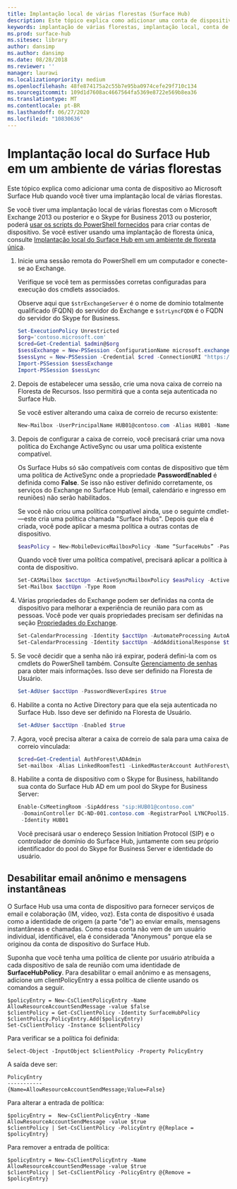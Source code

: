```yaml
---
title: Implantação local de várias florestas (Surface Hub)
description: Este tópico explica como adicionar uma conta de dispositivo ao Microsoft Surface Hub quando você tiver uma implantação local de várias florestas.
keywords: implantação de várias florestas, implantação local, conta de dispositivo, Surface Hub
ms.prod: surface-hub
ms.sitesec: library
author: dansimp
ms.author: dansimp
ms.date: 08/28/2018
ms.reviewer: ''
manager: laurawi
ms.localizationpriority: medium
ms.openlocfilehash: 48fe874175a2c55b7e95ba0974cefe29f710c134
ms.sourcegitcommit: 109d1d7608ac4667564fa5369e8722e569b8ea36
ms.translationtype: MT
ms.contentlocale: pt-BR
ms.lasthandoff: 06/27/2020
ms.locfileid: "10830636"
---
```

# Implantação local do Surface Hub em um ambiente de várias florestas


Este tópico explica como adicionar uma conta de dispositivo ao Microsoft Surface Hub quando você tiver uma implantação local de várias florestas.

Se você tiver uma implantação local de várias florestas com o Microsoft Exchange 2013 ou posterior e o Skype for Business 2013 ou posterior, poderá [usar os scripts do PowerShell fornecidos](appendix-a-powershell-scripts-for-surface-hub.md#create-on-premises-ps-scripts) para criar contas de dispositivo. Se você estiver usando uma implantação de floresta única, consulte [Implantação local do Surface Hub em um ambiente de floresta única](on-premises-deployment-surface-hub-device-accounts.md).

1.  Inicie uma sessão remota do PowerShell em um computador e conecte-se ao Exchange.

    Verifique se você tem as permissões corretas configuradas para execução dos cmdlets associados.

    Observe aqui que `$strExchangeServer` é o nome de domínio totalmente qualificado (FQDN) do servidor do Exchange e `$strLyncFQDN` é o FQDN do servidor do Skype for Business.

    ```PowerShell
    Set-ExecutionPolicy Unrestricted
    $org='contoso.microsoft.com'
    $cred=Get-Credential $admin@$org
    $sessExchange = New-PSSession -ConfigurationName microsoft.exchange -Credential $cred -AllowRedirection -Authentication Kerberos -ConnectionUri "http://$strExchangeServer/powershell" -WarningAction SilentlyContinue
    $sessLync = New-PSSession -Credential $cred -ConnectionURI "https://$strLyncFQDN/OcsPowershell" -AllowRedirection -WarningAction SilentlyContinue
    Import-PSSession $sessExchange
    Import-PSSession $sessLync
    ```

2.  Depois de estabelecer uma sessão, crie uma nova caixa de correio na Floresta de Recursos. Isso permitirá que a conta seja autenticada no Surface Hub.

    Se você estiver alterando uma caixa de correio de recurso existente:

    ```PowerShell
    New-Mailbox -UserPrincipalName HUB01@contoso.com -Alias HUB01 -Name "Hub-01"
    ```

3.  Depois de configurar a caixa de correio, você precisará criar uma nova política do Exchange ActiveSync ou usar uma política existente compatível.

    Os Surface Hubs só são compatíveis com contas de dispositivo que têm uma política de ActiveSync onde a propriedade **PasswordEnabled** é definida como **False**. Se isso não estiver definido corretamente, os serviços do Exchange no Surface Hub (email, calendário e ingresso em reuniões) não serão habilitados.

    Se você não criou uma política compatível ainda, use o seguinte cmdlet-—este cria uma política chamada "Surface Hubs". Depois que ela é criada, você pode aplicar a mesma política a outras contas de dispositivo.

    ```PowerShell
    $easPolicy = New-MobileDeviceMailboxPolicy -Name “SurfaceHubs” -PasswordEnabled $false
    ```

    Quando você tiver uma política compatível, precisará aplicar a política à conta de dispositivo. 

    ```PowerShell
    Set-CASMailbox $acctUpn -ActiveSyncMailboxPolicy $easPolicy -ActiveSyncEnabled $true
    Set-Mailbox $acctUpn -Type Room
    ```

4.  Várias propriedades do Exchange podem ser definidas na conta de dispositivo para melhorar a experiência de reunião para com as pessoas. Você pode ver quais propriedades precisam ser definidas na seção [Propriedades do Exchange](exchange-properties-for-surface-hub-device-accounts.md).

    ```PowerShell
    Set-CalendarProcessing -Identity $acctUpn -AutomateProcessing AutoAccept -AddOrganizerToSubject $false –AllowConflicts $false –DeleteComments $false -DeleteSubject $false -RemovePrivateProperty $false
    Set-CalendarProcessing -Identity $acctUpn -AddAdditionalResponse $true -AdditionalResponse "This is a Surface Hub room!"
    ```

5.  Se você decidir que a senha não irá expirar, poderá defini-la com os cmdlets do PowerShell também. Consulte [Gerenciamento de senhas](password-management-for-surface-hub-device-accounts.md) para obter mais informações. Isso deve ser definido na Floresta de Usuário.

    ```PowerShell
    Set-AdUser $acctUpn -PasswordNeverExpires $true
    ```

6.  Habilite a conta no Active Directory para que ela seja autenticada no Surface Hub. Isso deve ser definido na Floresta de Usuário.

    ```PowerShell
    Set-AdUser $acctUpn -Enabled $true
    ```

6. Agora, você precisa alterar a caixa de correio de sala para uma caixa de correio vinculada:

    ```PowerShell
    $cred=Get-Credential AuthForest\ADAdmin
    Set-mailbox -Alias LinkedRoomTest1 -LinkedMasterAccount AuthForest\LinkedRoomTest1 -LinkedDomainController AuthForest-4939.AuthForest.extest.contoso.com -Name LinkedRoomTest1 -LinkedCredential $cred -Identity LinkedRoomTest1
    ```

7.  Habilite a conta de dispositivo com o Skype for Business, habilitando sua conta do Surface Hub AD em um pool do Skype for Business Server:

    ```PowerShell
    Enable-CsMeetingRoom -SipAddress "sip:HUB01@contoso.com"
     -DomainController DC-ND-001.contoso.com -RegistrarPool LYNCPool15.contoso.com
     -Identity HUB01
    ```

    Você precisará usar o endereço Session Initiation Protocol (SIP) e o controlador de domínio do Surface Hub, juntamente com seu próprio identificador do pool do Skype for Business Server e identidade do usuário.


## Desabilitar email anônimo e mensagens instantâneas



O Surface Hub usa uma conta de dispositivo para fornecer serviços de email e colaboração (IM, vídeo, voz). Esta conta de dispositivo é usada como a identidade de origem (a parte "de") ao enviar emails, mensagens instantâneas e chamadas. Como essa conta não vem de um usuário individual, identificável, ela é considerada "Anonymous" porque ela se originou da conta de dispositivo do Surface Hub.  

Suponha que você tenha uma política de cliente por usuário atribuída a cada dispositivo de sala de reunião com uma identidade de **SurfaceHubPolicy**. Para desabilitar o email anônimo e as mensagens, adicione um clientPolicyEntry a essa política de cliente usando os comandos a seguir.

```
$policyEntry = New-CsClientPolicyEntry -Name AllowResourceAccountSendMessage -value $false
$clientPolicy = Get-CsClientPolicy -Identity SurfaceHubPolicy
$clientPolicy.PolicyEntry.Add($policyEntry)
Set-CsClientPolicy -Instance $clientPolicy
```

Para verificar se a política foi definida:

```
Select-Object -InputObject $clientPolicy -Property PolicyEntry
```

A saída deve ser:

```
PolicyEntry
-----------
{Name=AllowResourceAccountSendMessage;Value=False}
```
    
    
Para alterar a entrada de política:

```
$policyEntry =  New-CsClientPolicyEntry -Name AllowResourceAccountSendMessage -value $true
$clientPolicy | Set-CsClientPolicy -PolicyEntry @{Replace = $policyEntry}
``` 
    
Para remover a entrada de política:

```
$policyEntry = New-CsClientPolicyEntry -Name AllowResourceAccountSendMessage -value $true
$clientPolicy | Set-CsClientPolicy -PolicyEntry @{Remove = $policyEntry}
```
 





